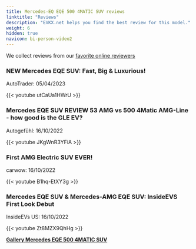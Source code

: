 ```yaml
---
title: Mercedes-EQ EQE 500 4MATIC SUV reviews
linktitle: "Reviews"
description: "EVKX.net helps you find the best review for this model."
weight: 6
hidden: true
navicon: bi-person-video2
---
```

We collect reviews from our [favorite online reviewers](../../../../../guides/evreviewers/)

<div class="container text-center shadow p-2 pe-4 mb-5 bg-body-tertiary rounded border">
<h3>NEW Mercedes EQE SUV: Fast, Big & Luxurious!</h3>
<p>AutoTrader: 05/04/2023</p>

{{< youtube utCaUa1HWrU >}}

</div>
<div class="container text-center shadow p-2 pe-4 mb-5 bg-body-tertiary rounded border">
<h3>Mercedes EQE SUV REVIEW 53 AMG vs 500 4Matic AMG-Line - how good is the GLE EV?</h3>
<p>Autogefühl: 16/10/2022</p>

{{< youtube JKgWnR3YFiA >}}

</div>
<div class="container text-center shadow p-2 pe-4 mb-5 bg-body-tertiary rounded border">
<h3>First AMG Electric SUV EVER!</h3>
<p>carwow: 16/10/2022</p>

{{< youtube B1hq-EtXY3g >}}

</div>
<div class="container text-center shadow p-2 pe-4 mb-5 bg-body-tertiary rounded border">
<h3>Mercedes EQE SUV & Mercedes-AMG EQE SUV: InsideEVS First Look Debut</h3>
<p>InsideEVs US: 16/10/2022</p>

{{< youtube Zt8MZX9QhHg >}}

</div>
<div class="mt-3 mb-3">
<a href="../gallery/" class="text-decoration-none text-black">
<strong><i class="bi-arrow-left"></i>Gallery  </strong>
</a>
<a href="../" class="text-decoration-none text-black float-end">
<strong>Mercedes EQE 500 4MATIC SUV <i class="bi-arrow-right"></i></strong>
</a>
</div>
